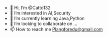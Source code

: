 - 👋 Hi, I’m @Catto132
- 👀 I’m interested in AI,Security
- 🌱 I’m currently learning Java,Python
- 💞️ I’m looking to collaborate on ...
- 📫 How to reach me Plangforedu@gmail.com

<!---
Catto132/Catto132 is a ✨ special ✨ repository because its `README.md` (this file) appears on your GitHub profile.
You can click the Preview link to take a look at your changes.
--->
